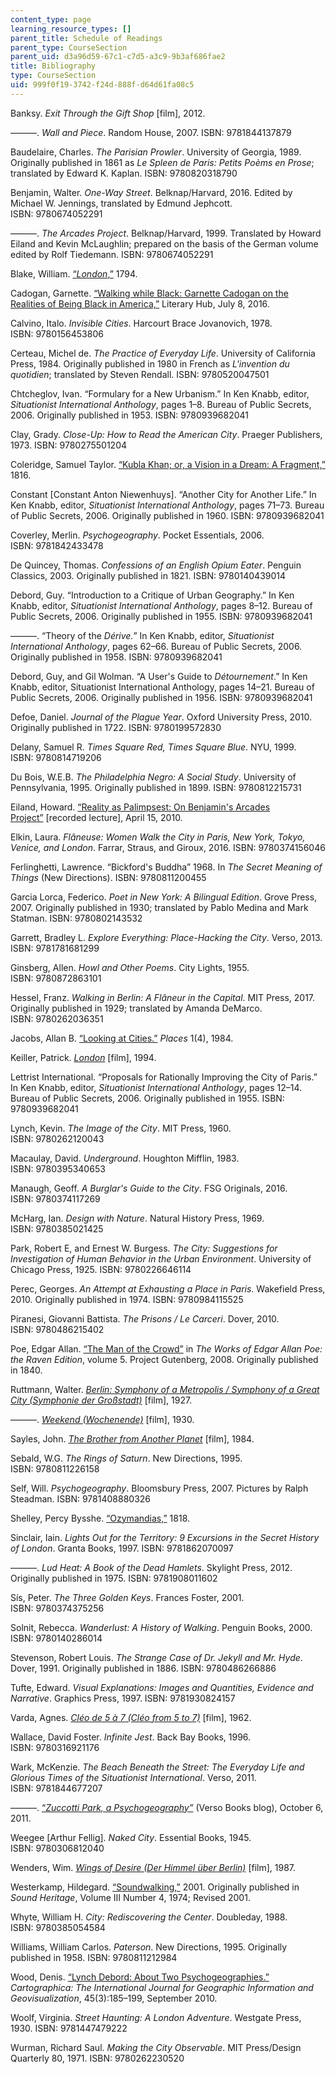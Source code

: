 ```yaml
---
content_type: page
learning_resource_types: []
parent_title: Schedule of Readings
parent_type: CourseSection
parent_uid: d3a96d59-67c1-c7d5-a3c9-9b3af686fae2
title: Bibliography
type: CourseSection
uid: 999f0f19-3742-f24d-888f-d64d61fa08c5
---
```


Banksy. _Exit Through the Gift Shop_ \[film\], 2012.

———. _Wall and Piece_. Random House, 2007. ISBN: 9781844137879

Baudelaire, Charles. _The Parisian Prowler_. University of Georgia, 1989. Originally published in 1861 as _Le Spleen de Paris: Petits Poèms en Prose_; translated by Edward K. Kaplan. ISBN: 9780820318790

Benjamin, Walter. _One-Way Street_. Belknap/Harvard, 2016. Edited by Michael W. Jennings, translated by Edmund Jephcott. ISBN: 9780674052291

———. _The Arcades Project_. Belknap/Harvard, 1999. Translated by Howard Eiland and Kevin McLaughlin; prepared on the basis of the German volume edited by Rolf Tiedemann. ISBN: 9780674052291

Blake, William. [“_London_,”](https://www.poetryfoundation.org/poems/43673/london-56d222777e969) 1794. 

Cadogan, Garnette. [“Walking while Black: Garnette Cadogan on the Realities of Being Black in America,”](https://lithub.com/walking-while-black/) Literary Hub, July 8, 2016.

Calvino, Italo. _Invisible Cities_. Harcourt Brace Jovanovich, 1978. ISBN: 9780156453806

Certeau, Michel de. _The Practice of Everyday Life_. University of California Press, 1984. Originally published in 1980 in French as _L'invention du quotidien_; translated by Steven Rendall. ISBN: 9780520047501

Chtcheglov, Ivan. “Formulary for a New Urbanism.” In Ken Knabb, editor, _Situationist International Anthology_, pages 1–8. Bureau of Public Secrets, 2006. Originally published in 1953. ISBN: 9780939682041

Clay, Grady. _Close-Up: How to Read the American City_. Praeger Publishers, 1973. ISBN: 9780275501204  

Coleridge, Samuel Taylor. [“Kubla Khan; or, a Vision in a Dream: A Fragment,”](https://www.poetryfoundation.org/poems/43991/kubla-khan) 1816.

Constant \[Constant Anton Niewenhuys\]. “Another City for Another Life.” In Ken Knabb, editor, _Situationist International Anthology_, pages 71–73. Bureau of Public Secrets, 2006. Originally published in 1960. ISBN: 9780939682041

Coverley, Merlin. _Psychogeography_. Pocket Essentials, 2006. ISBN: 9781842433478

De Quincey, Thomas. _Confessions of an English Opium Eater_. Penguin Classics, 2003. Originally published in 1821. ISBN: 9780140439014

Debord, Guy. “Introduction to a Critique of Urban Geography.” In Ken Knabb, editor, _Situationist International Anthology_, pages 8–12. Bureau of Public Secrets, 2006. Originally published in 1955. ISBN: 9780939682041

———. “Theory of the _Dérive._” In Ken Knabb, editor, _Situationist International Anthology_, pages 62–66. Bureau of Public Secrets, 2006. Originally published in 1958. ISBN: 9780939682041

Debord, Guy, and Gil Wolman. “A User's Guide to _Détournement_.” In Ken Knabb, editor, Situationist International Anthology, pages 14–21. Bureau of Public Secrets, 2006. Originally published in 1956. ISBN: 9780939682041

Defoe, Daniel. _Journal of the Plague Year_. Oxford University Press, 2010. Originally published in 1722. ISBN: 9780199572830

Delany, Samuel R. _Times Square Red, Times Square Blue_. NYU, 1999. ISBN: 9780814719206 

Du Bois, W.E.B. _The Philadelphia Negro: A Social Study_. University of Pennsylvania, 1995. Originally published in 1899. ISBN: 9780812215731

Eiland, Howard. [“Reality as Palimpsest: On Benjamin's Arcades Project”](https://soundcloud.com/cirucberkeley/reality-as-palimpsest-on-benjamins-arcades-project-howard-eiland-4152010) \[recorded lecture\], April 15, 2010.

Elkin, Laura. _Flâneuse: Women Walk the City in Paris, New York, Tokyo, Venice, and London_. Farrar, Straus, and Giroux, 2016. ISBN: 9780374156046

Ferlinghetti, Lawrence. “Bickford's Buddha” 1968. In _The Secret Meaning of Things_ (New Directions). ISBN: 9780811200455

Garcia Lorca, Federico. _Poet in New York: A Bilingual Edition_. Grove Press, 2007. Originally published in 1930; translated by Pablo Medina and Mark Statman. ISBN: 9780802143532

Garrett, Bradley L. _Explore Everything: Place-Hacking the City_. Verso, 2013. ISBN: 9781781681299

Ginsberg, Allen. _Howl and Other Poems_. City Lights, 1955. ISBN: 9780872863101

Hessel, Franz. _Walking in Berlin: A Flâneur in the Capital_. MIT Press, 2017. Originally published in 1929; translated by Amanda DeMarco. ISBN: 9780262036351

Jacobs, Allan B. [“Looking at Cities.”](https://escholarship.org/uc/item/12x6z4vr) _Places_ 1(4), 1984.

Keiller, Patrick. _[London](https://www.imdb.com/title/tt0110377/)_ \[film\], 1994.

Lettrist International. “Proposals for Rationally Improving the City of Paris.” In Ken Knabb, editor, _Situationist International Anthology_, pages 12–14. Bureau of Public Secrets, 2006. Originally published in 1955. ISBN: 9780939682041

Lynch, Kevin. _The Image of the City_. MIT Press, 1960. ISBN: 9780262120043

Macaulay, David. _Underground_. Houghton Mifflin, 1983. ISBN: 9780395340653

Manaugh, Geoff. _A Burglar's Guide to the City_. FSG Originals, 2016. ISBN: 9780374117269

McHarg, Ian. _Design with Nature_. Natural History Press, 1969. ISBN: 9780385021425

Park, Robert E, and Ernest W. Burgess. _The City: Suggestions for Investigation of Human Behavior in the Urban Environment_. University of Chicago Press, 1925. ISBN: 9780226646114

Perec, Georges. _An Attempt at Exhausting a Place in Paris_. Wakefield Press, 2010. Originally published in 1974. ISBN: 9780984115525

Piranesi, Giovanni Battista. _The Prisons / Le Carceri_. Dover, 2010. ISBN: 9780486215402

Poe, Edgar Allan. [“The Man of the Crowd”](https://www.gutenberg.org/files/2151/2151-h/2151-h.htm) in _The Works of Edgar Allan Poe: the Raven Edition_, volume 5. Project Gutenberg, 2008. Originally published in 1840.

Ruttmann, Walter. _[Berlin: Symphony of a Metropolis / Symphony of a Great City (Symphonie der Großstadt)](https://www.imdb.com/title/tt0017668/)_ \[film\], 1927.

———. _[Weekend (Wochenende)](https://www.imdb.com/title/tt3251726/)_ \[film\], 1930.

Sayles, John. [_The_ _Brother from Another Planet_](https://www.imdb.com/title/tt0087004/) \[film\], 1984.

Sebald, W.G. _The_ _Rings of Saturn_. New Directions, 1995. ISBN: 9780811226158

Self, Will. _Psychogeography_. Bloomsbury Press, 2007. Pictures by Ralph Steadman. ISBN: 9781408880326

Shelley, Percy Bysshe. [“Ozymandias,”](https://www.poetryfoundation.org/poems/46565/ozymandias) 1818.

Sinclair, Iain. _Lights Out for the Territory: 9 Excursions in the Secret History of London_. Granta Books, 1997. ISBN: 9781862070097

———. _Lud Heat: A Book of the Dead Hamlets_. Skylight Press, 2012. Originally published in 1975. ISBN: 9781908011602

Sís, Peter. _The Three Golden Keys_. Frances Foster, 2001. ISBN: 9780374375256

Solnit, Rebecca. _Wanderlust: A History of Walking_. Penguin Books, 2000. ISBN: 9780140286014

Stevenson, Robert Louis. _The Strange Case of Dr. Jekyll and Mr. Hyde_. Dover, 1991. Originally published in 1886. ISBN: 9780486266886

Tufte, Edward. _Visual Explanations: Images and Quantities, Evidence and Narrative_. Graphics Press, 1997. ISBN: 9781930824157

Varda, Agnes. _[Cléo de 5 à 7 (Cléo from 5 to 7)](https://www.imdb.com/title/tt0055852/)_ \[film\], 1962.

Wallace, David Foster. _Infinite Jest_. Back Bay Books, 1996. ISBN: 9780316921176

Wark, McKenzie. _The Beach Beneath the Street: The Everyday Life and Glorious Times of the Situationist International_. Verso, 2011. ISBN: 9781844677207

———. [“_Zuccotti Park, a Psychogeography”_](https://www.versobooks.com/blogs/735-mckenzie-wark-zuccotti-park-a-psychogeography) (Verso Books blog), October 6, 2011.

Weegee \[Arthur Fellig\]. _Naked City_. Essential Books, 1945. ISBN: 9780306812040

Wenders, Wim. _[Wings of Desire (Der Himmel über Berlin)](https://www.imdb.com/title/tt0093191/)_ \[film\], 1987.

Westerkamp, Hildegard. [“Soundwalking,”](https://www.hildegardwesterkamp.ca/writings/writingsby/?post_id=13&title=soundwalking) 2001. Originally published in _Sound Heritage_, Volume III Number 4, 1974; Revised 2001.

Whyte, William H. _City: Rediscovering the Center_. Doubleday, 1988. ISBN: 9780385054584

Williams, William Carlos. _Paterson_. New Directions, 1995. Originally published in 1958. ISBN: 9780811212984

Wood, Denis. [“Lynch Debord: About Two Psychogeographies.”](https://utpjournals.press/doi/abs/10.3138/carto.45.3.185) _Cartographica: The International Journal for Geographic Information and Geovisualization_, 45(3):185–199, September 2010.

Woolf, Virginia. _Street Haunting: A London Adventure_. Westgate Press, 1930. ISBN: 9781447479222

Wurman, Richard Saul. _Making the City Observable_. MIT Press/Design Quarterly 80, 1971. ISBN: 9780262230520